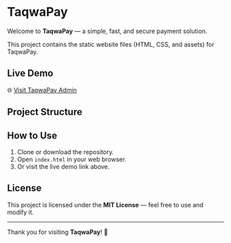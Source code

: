 # TaqwaPay

Welcome to **TaqwaPay** — a simple, fast, and secure payment solution.

This project contains the static website files (HTML, CSS, and assets) for TaqwaPay.

## Live Demo

🌐 [Visit TaqwaPay Admin](https://rubel-cste.github.io/TaqwaPay/)

## Project Structure

## How to Use

1. Clone or download the repository.
2. Open `index.html` in your web browser.
3. Or visit the live demo link above.

## License

This project is licensed under the **MIT License** — feel free to use and modify it.

---

Thank you for visiting **TaqwaPay**! 💙
